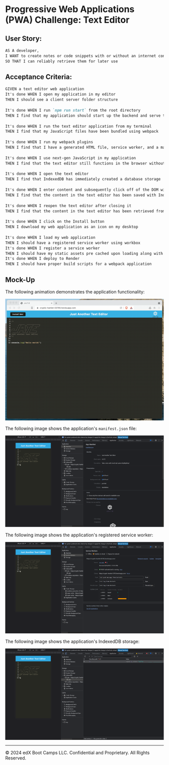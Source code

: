 # Progressive Web Applications (PWA) Challenge: Text Editor

## User Story:
```md
AS A developer,
I WANT to create notes or code snippets with or without an internet connection
SO THAT I can reliably retrieve them for later use
```

## Acceptance Criteria:
```md
GIVEN a text editor web application
It's done WHEN I open my application in my editor
THEN I should see a client server folder structure

It's done WHEN I run `npm run start` from the root directory
THEN I find that my application should start up the backend and serve the client

It's done WHEN I run the text editor application from my terminal
THEN I find that my JavaScript files have been bundled using webpack

It's done WHEN I run my webpack plugins
THEN I find that I have a generated HTML file, service worker, and a manifest file

It's done WHEN I use next-gen JavaScript in my application
THEN I find that the text editor still functions in the browser without errors

It's done WHEN I open the text editor
THEN I find that IndexedDB has immediately created a database storage

It's done WHEN I enter content and subsequently click off of the DOM window
THEN I find that the content in the text editor has been saved with IndexedDB

It's done WHEN I reopen the text editor after closing it
THEN I find that the content in the text editor has been retrieved from our IndexedDB

It's done WHEN I click on the Install button
THEN I download my web application as an icon on my desktop

It's done WHEN I load my web application
THEN I should have a registered service worker using workbox
It's done WHEN I register a service worker
THEN I should have my static assets pre cached upon loading along with subsequent pages and static assets
It's done WHEN I deploy to Render
THEN I should have proper build scripts for a webpack application
```

## Mock-Up

The following animation demonstrates the application functionality:

![Demonstration of the finished Module 19 Challenge being used in the browser and then installed.](./Assets/00-demo.gif)

The following image shows the application's `manifest.json` file:

![Demonstration of the finished Module 19 Challenge with a manifest file in the browser.](./Assets/01-manifest.png)

The following image shows the application's registered service worker:

![Demonstration of the finished Module 19 Challenge with a registered service worker in the browser.](./Assets/02-service-worker.png)

The following image shows the application's IndexedDB storage:

![Demonstration of the finished Module 19 Challenge with a IndexedDB storage named 'jate' in the browser.](./Assets/03-idb-storage.png)

- - -
© 2024 edX Boot Camps LLC. Confidential and Proprietary. All Rights Reserved.

